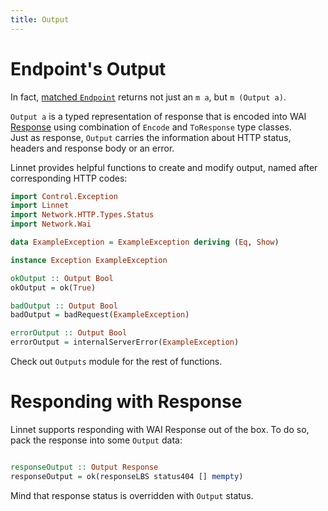 ```yaml
---
title: Output
---
```


# Endpoint's Output

In fact, [matched `Endpoint`](01-endpoint.html) returns not just an `m a`, but `m (Output a)`.  

`Output a` is a typed representation of response that is encoded into WAI [Response](http://hackage.haskell.org/package/wai-3.2.2.1/docs/Network-Wai.html#t:Response)
using combination of `Encode` and `ToResponse` type classes.  
Just as response, `Output` carries the information about HTTP status, headers and response body or an error.

Linnet provides helpful functions to create and modify output, named after corresponding HTTP codes:

```haskell top
import Control.Exception
import Linnet
import Network.HTTP.Types.Status
import Network.Wai

data ExampleException = ExampleException deriving (Eq, Show)

instance Exception ExampleException

okOutput :: Output Bool
okOutput = ok(True)

badOutput :: Output Bool
badOutput = badRequest(ExampleException)

errorOutput :: Output Bool
errorOutput = internalServerError(ExampleException)
```

Check out `Outputs` module for the rest of functions.

# Responding with Response

Linnet supports responding with WAI Response out of the box. To do so, pack the response
into some `Output` data:

```haskell top

responseOutput :: Output Response
responseOutput = ok(responseLBS status404 [] mempty)
```

Mind that response status is overridden with `Output` status.